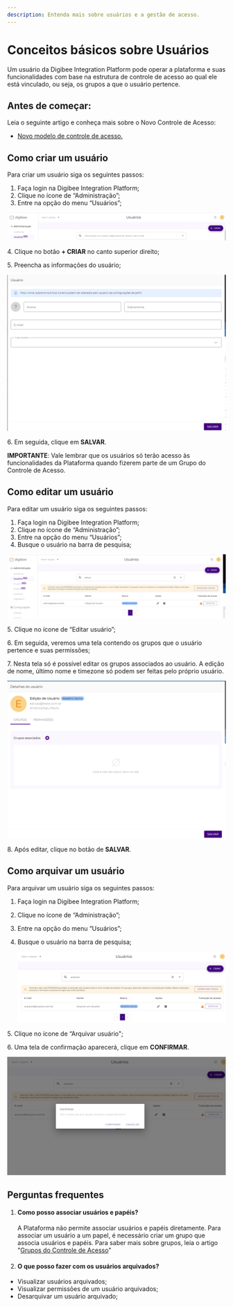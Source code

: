 ```yaml
---
description: Entenda mais sobre usuários e a gestão de acesso.
---
```


# Conceitos básicos sobre Usuários

Um usuário da Digibee Integration Platform pode operar a plataforma e suas funcionalidades com base na estrutura de controle de acesso ao qual ele está vinculado, ou seja, os grupos a que o usuário pertence.

## Antes de começar: <a href="#h_9cf2e7ba37" id="h_9cf2e7ba37"></a>

Leia o seguinte artigo e conheça mais sobre o Novo Controle de Acesso:

* [Novo modelo de controle de acesso.](https://intercom.help/godigibee/pt-BR/articles/5808132-novo-modelo-de-controle-de-acesso)

## Como criar um usuário <a href="#h_465025ea56" id="h_465025ea56"></a>

Para criar um usuário siga os seguintes passos:

1. Faça login na Digibee Integration Platform;
2. Clique no ícone de “Administração”;
3. Entre na opção do menu “Usuários”;

![](<../../.gitbook/assets/Imagem 1 (6).png>)

4\. Clique no botão **+ CRIAR** no canto superior direito;

5\. Preencha as informações do usuário;

![](<../../.gitbook/assets/Imagem 2 (6) (1).png>)

6\. Em seguida, clique em **SALVAR**.

**IMPORTANTE**: Vale lembrar que os usuários só terão acesso às funcionalidades da Plataforma quando fizerem parte de um Grupo do Controle de Acesso.

## Como editar um usuário <a href="#h_a8d98541b6" id="h_a8d98541b6"></a>

Para editar um usuário siga os seguintes passos:

1. Faça login na Digibee Integration Platform;
2. Clique no ícone de “Administração”;
3. Entre na opção do menu “Usuários”;
4. Busque o usuário na barra de pesquisa;

![](<../../.gitbook/assets/Imagem 3 (3) (1).png>)

5\. Clique no ícone de “Editar usuário”;

6\. Em seguida, veremos uma tela contendo os grupos que o usuário pertence e suas permissões;

7\. Nesta tela só é possível editar os grupos associados ao usuário. A edição de nome, último nome e timezone só podem ser feitas pelo próprio usuário.

![](<../../.gitbook/assets/Imagem 4 (5).png>)

8\. Após editar, clique no botão de **SALVAR**.

## Como arquivar um usuário <a href="#h_d16f6c5450" id="h_d16f6c5450"></a>

Para arquivar um usuário siga os seguintes passos:

1. Faça login na Digibee Integration Platform;
2. Clique no ícone de “Administração”;
3. Entre na opção do menu “Usuários”;
4.  Busque o usuário na barra de pesquisa;

    ![](<../../.gitbook/assets/Imagem 5 (3).png>)

5\. Clique no ícone de “Arquivar usuário";

6\. Uma tela de confirmação aparecerá, clique em **CONFIRMAR**.

![](<../../.gitbook/assets/Imagem 6 (1).png>)

## Perguntas frequentes <a href="#h_75acb46a36" id="h_75acb46a36"></a>

1.  #### Como posso associar usuários e papéis? <a href="#h_b666d38576" id="h_b666d38576"></a>

    A Plataforma não permite associar usuários e papéis diretamente. Para associar um usuário a um papel, é necessário criar um grupo que associa usuários e papéis. Para saber mais sobre grupos, leia o artigo "[Grupos do Controle de Acesso](https://intercom.help/godigibee/pt-BR/articles/5810361-grupos-do-controle-de-acesso)"
2. #### O que posso fazer com os usuários arquivados? <a href="#h_551e1f9a09" id="h_551e1f9a09"></a>

* Visualizar usuários arquivados;
* Visualizar permissões de um usuário arquivados;
* Desarquivar um usuário arquivado;
